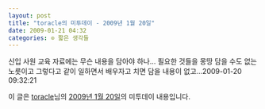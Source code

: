 ```yaml
---
layout: post
title: "toracle의 미투데이 - 2009년 1월 20일"
date: 2009-01-21 04:32
categories: ⊙ 짧은 생각들
---
```


신입 사원 교육 자료에는 무슨 내용을 담아야 하나… 필요한 것들을 몽땅 담을 수도 없는 노릇이고 그렇다고 같이 일하면서 배우자고 치면 담을 내용이 없고…2009-01-20 09:32:21

이 글은 [toracle](http://me2day.net/toracle)님의 [2009년 1월 20일](http://me2day.net/toracle/2009/01/20#09:32:21)의 미투데이 내용입니다.


       
